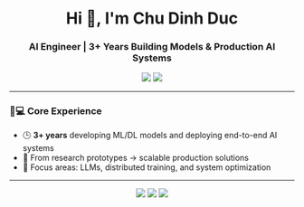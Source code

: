 <h1 align="center">Hi 👋, I'm Chu Dinh Duc</h1>
<h3 align="center">AI Engineer | 3+ Years Building Models & Production AI Systems</h3>

<p align="center">
  <a href="mailto:duccd.ds@gmail.com"><img src="https://img.shields.io/badge/Gmail-EA4335?style=for-the-badge&logo=gmail&logoColor=white"/></a>
  <a href="https://linkedin.com/in/[your-profile]"><img src="https://img.shields.io/badge/LinkedIn-0A66C2?style=for-the-badge&logo=linkedin&logoColor=white"/></a>
</p>

---

### 👨💻 Core Experience
- 🕒 **3+ years** developing ML/DL models and deploying end-to-end AI systems
- 🔧 From research prototypes → scalable production solutions
- 🤖 Focus areas: LLMs, distributed training, and system optimization

--- 

<p align="center">
  <img src="https://img.shields.io/badge/Python-3776AB?style=flat-square&logo=python&logoColor=white">
  <img src="https://img.shields.io/badge/PyTorch-EE4C2C?style=flat-square&logo=pytorch&logoColor=white">
  <img src="https://img.shields.io/badge/AWS-FF9900?style=flat-square&logo=amazonaws&logoColor=white">
</p>
